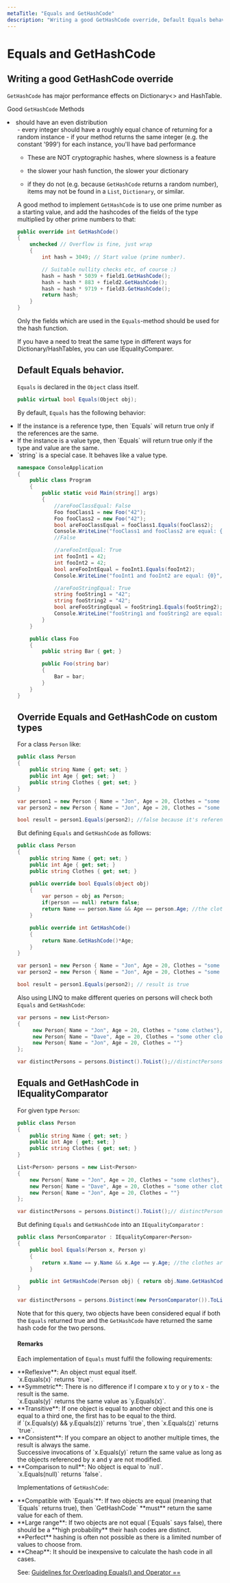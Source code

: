 ```yaml
---
metaTitle: "Equals and GetHashCode"
description: "Writing a good GetHashCode override, Default Equals behavior., Override Equals and GetHashCode on custom types, Equals and GetHashCode in IEqualityComparator"
---
```


# Equals and GetHashCode



## Writing a good GetHashCode override


`GetHashCode` has major performance effects on Dictionary<> and HashTable.

Good `GetHashCode` Methods

<li>should have an even distribution
<ul>
- every integer should have a roughly equal chance of returning for a random instance
- if your method returns the same integer (e.g. the constant '999') for each instance, you'll have bad performance

- These are NOT cryptographic hashes, where slowness is a feature
- the slower your hash function, the slower your dictionary

- if they do not (e.g. because `GetHashCode` returns a random number), items may not be found in a `List`, `Dictionary`, or similar.

A good method to implement `GetHashCode` is to use one prime number as a starting value, and add the hashcodes of the fields of the type multiplied by other prime numbers to that:

```cs
public override int GetHashCode()
{
    unchecked // Overflow is fine, just wrap
    {
        int hash = 3049; // Start value (prime number).

        // Suitable nullity checks etc, of course :)
        hash = hash * 5039 + field1.GetHashCode();
        hash = hash * 883 + field2.GetHashCode();
        hash = hash * 9719 + field3.GetHashCode();
        return hash;
    }
}

```

Only the fields which are used in the `Equals`-method should be used for the hash function.

If you have a need to treat the same type in different ways for Dictionary/HashTables, you can use IEqualityComparer.



## Default Equals behavior.


`Equals` is declared in the `Object` class itself.

```cs
public virtual bool Equals(Object obj);

```

By default, `Equals` has the following behavior:

<li>
If the instance is a reference type, then `Equals` will return true only if the references are the same.
</li>
<li>
If the instance is a value type, then `Equals` will return true only if the type and value are the same.
</li>
<li>
`string` is a special case. It behaves like a value type.
</li>

```cs
namespace ConsoleApplication
{
    public class Program
    {
        public static void Main(string[] args)
        {
            //areFooClassEqual: False
            Foo fooClass1 = new Foo("42");
            Foo fooClass2 = new Foo("42");
            bool areFooClassEqual = fooClass1.Equals(fooClass2);
            Console.WriteLine("fooClass1 and fooClass2 are equal: {0}", areFooClassEqual);
            //False

            //areFooIntEqual: True
            int fooInt1 = 42;
            int fooInt2 = 42;
            bool areFooIntEqual = fooInt1.Equals(fooInt2);
            Console.WriteLine("fooInt1 and fooInt2 are equal: {0}", areFooIntEqual);

            //areFooStringEqual: True
            string fooString1 = "42";
            string fooString2 = "42";
            bool areFooStringEqual = fooString1.Equals(fooString2);
            Console.WriteLine("fooString1 and fooString2 are equal: {0}", areFooStringEqual);
        }
    }

    public class Foo
    {
        public string Bar { get; }

        public Foo(string bar)
        {
            Bar = bar;
        }
    }
}

```



## Override Equals and GetHashCode on custom types


For a class `Person` like:

```cs
public class Person
{
    public string Name { get; set; }
    public int Age { get; set; }
    public string Clothes { get; set; }
}

var person1 = new Person { Name = "Jon", Age = 20, Clothes = "some clothes" };
var person2 = new Person { Name = "Jon", Age = 20, Clothes = "some other clothes" };

bool result = person1.Equals(person2); //false because it's reference Equals

```

But defining `Equals` and `GetHashCode` as follows:

```cs
public class Person
{
    public string Name { get; set; }
    public int Age { get; set; }
    public string Clothes { get; set; }

    public override bool Equals(object obj)
    {
        var person = obj as Person;
        if(person == null) return false;
        return Name == person.Name && Age == person.Age; //the clothes are not important when comparing two persons
    }

    public override int GetHashCode()
    {
        return Name.GetHashCode()*Age;
    }
}

var person1 = new Person { Name = "Jon", Age = 20, Clothes = "some clothes" };
var person2 = new Person { Name = "Jon", Age = 20, Clothes = "some other clothes" };

bool result = person1.Equals(person2); // result is true

```

Also using LINQ to make different queries on persons will check both `Equals` and `GetHashCode`:

```cs
var persons = new List<Person>
{
     new Person{ Name = "Jon", Age = 20, Clothes = "some clothes"},
     new Person{ Name = "Dave", Age = 20, Clothes = "some other clothes"},
     new Person{ Name = "Jon", Age = 20, Clothes = ""}
};

var distinctPersons = persons.Distinct().ToList();//distinctPersons has Count = 2

```



## Equals and GetHashCode in IEqualityComparator


For given type `Person`:

```cs
public class Person
{
    public string Name { get; set; }
    public int Age { get; set; }
    public string Clothes { get; set; }
}

List<Person> persons = new List<Person>
{
    new Person{ Name = "Jon", Age = 20, Clothes = "some clothes"},
    new Person{ Name = "Dave", Age = 20, Clothes = "some other clothes"},
    new Person{ Name = "Jon", Age = 20, Clothes = ""}
};

var distinctPersons = persons.Distinct().ToList();// distinctPersons has Count = 3

```

But defining `Equals` and `GetHashCode` into an `IEqualityComparator` :

```cs
public class PersonComparator : IEqualityComparer<Person>
{
    public bool Equals(Person x, Person y)
    {
        return x.Name == y.Name && x.Age == y.Age; //the clothes are not important when comparing two persons;
    }

    public int GetHashCode(Person obj) { return obj.Name.GetHashCode() * obj.Age; }
}

var distinctPersons = persons.Distinct(new PersonComparator()).ToList();// distinctPersons has Count = 2

```

Note that for this query, two objects have been considered equal if both the `Equals` returned true and the `GetHashCode` have returned the same hash code for the two persons.



#### Remarks


Each implementation of `Equals` must fulfil the following requirements:

<li>
**Reflexive**: An object must equal itself.<br/>`x.Equals(x)` returns `true`.
</li>
<li>
**Symmetric**: There is no difference if I compare x to y or y to x - the result is the same. <br/>`x.Equals(y)` returns the same value as `y.Equals(x)`.
</li>
<li>
**Transitive**: If one object is equal to another object and this one is equal to a third one, the first has to be equal to the third.<br/>if `(x.Equals(y) && y.Equals(z))` returns `true`, then `x.Equals(z)` returns `true`.
</li>
<li>
**Consistent**: If you compare an object to another multiple times, the result is always the same.<br/>Successive invocations of `x.Equals(y)` return the same value as long as the objects referenced by x and y are not modified.
</li>
<li>
**Comparison to null**: No object is equal to `null`.<br/>`x.Equals(null)` returns `false`.
</li>

Implementations of `GetHashCode`:

<li>
**Compatible with `Equals`**: If two objects are equal (meaning that `Equals` returns true), then `GetHashCode` **must** return the same value for each of them.
</li>
<li>
**Large range**: If two objects are not equal (`Equals` says false), there should be a **high probability** their hash codes are distinct. **Perfect** hashing is often not possible as there is a limited number of values to choose from.
</li>
<li>
**Cheap**: It should be inexpensive to calculate the hash code in all cases.
</li>

See: [Guidelines for Overloading Equals() and Operator ==](https://msdn.microsoft.com/en-us/library/ms173147.aspx)

